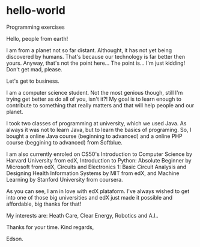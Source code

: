 # hello-world
Programming exercises

Hello, people from earth!

I am from a planet not so far distant. Althought, it has not yet being discovered by humans. That's because our technology is far better then yours. Anyway, that's not the point here... The point is... I'm just kidding! Don't get mad, please.

Let's get to business.

I am a computer science student. Not the most genious though, still I'm trying get better as do all of you, isn't it?!
My goal is to learn enough to contribute to something that really matters and that will help people and our planet.

I took two classes of programming at university, which we used Java. As always it was not to learn Java, but to learn the basics of programing. So, I bought a online Java course (beginning to advanced) and a online PHP course (beggining to advanced) from Softblue. 

I am also currently enroled on CS50's Introduction to Computer Science by Harvard University from edX, Introduction to Python: Absolute Beginner by Microsoft from edX, Circuits and Electronics 1: Basic Circuit Analysis and Designing Health Information Systems by MIT from edX, and Machine Learning by Stanford University from coursera.

As you can see, I am in love with edX plataform. I've always wished to get into one of those big universities and edX just made it possible and affordable, big thanks for that!

My interests are: Heath Care, Clear Energy, Robotics and A.I..

Thanks for your time.
Kind regards,

Edson.
